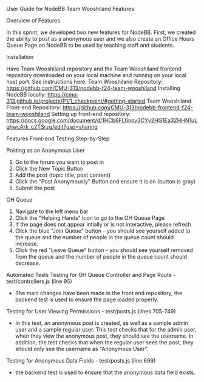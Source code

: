 User Guide for NodeBB Team Wooshiland Features

Overview of Features

In this sprint, we developed two new features for NodeBB. First, we created the ability to post as a anonymous user and we also create an Office Hours Queue Page on NodeBB to be used by teaching staff and students.

Installation

Have Team Wooshiland repository and the Team Wooshiland frontend repository downloaded on your local machine and running on your local host port.
See instructions here:
Team Wooshiland Repository: https://github.com/CMU-313/nodebb-f24-team-wooshiland
Installing NodeBB locally: https://cmu-313.github.io/projects/P1/1_checkpoint/#getting-started
Team Wooshiland Front-end Repository: https://github.com/CMU-313/nodebb-frontend-f24-team-wooshiland
Setting up front-end repository: https://docs.google.com/document/d/1HCb6FL6noy3CYv2HG1Ea3ZHHN1uLghwcArk_c2TSrzg/edit?usp=sharing

Features Front-end Testing Step-by-Step

Posting as an Anonymous User
1. Go to the forum you want to post in
2. Click the New Topic Button
3. Add the post (topic title, post content)
4. Click the "Post Anonymously" Button and ensure it is on (button is gray)
5. Submit the post

OH Queue
1. Navigate to the left menu bar
2. Click the "Helping Hands" icon to go to the OH Queue Page
3. If the page does not appear intially or is not interactive, please refresh
4. Click the blue "Join Queue" button - you should see yourself added to the queue and the number of people in the queue count should increase.
5. Click the red "Leave Queue" button - you should see yourself removed from the queue and the number of people in the queue count should decrease.

Automated Tests
Testing for OH Queue Controller and Page Route - test/controllers.js (line 95)
- The main changes have been made in the front end repository, the backend test is used to ensure the page loaded properly.

Testing for User Viewing Permissions - test/posts.js (lines 705-749)
- In this test, an anonymous post is created, as well as a sample admin user and a sample regular user. This test checks that for the admin user, when they view the anonymous post, they should see the username. In addition, the test checks that when the regular user sees the post, they should only see the username as "Anonymous User".

Testing for Anonymous Data Fields - test/posts.js (line 699)
- the backend test is used to ensure that the anonymous data field exists.


